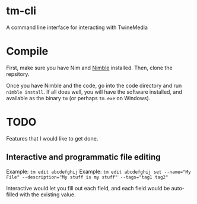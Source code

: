 # tm-cli
A command line interface for interacting with TwineMedia

# Compile
First, make sure you have Nim and [Nimble](https://github.com/nim-lang/nimble) installed. Then, clone the repsitory.

Once you have Nimble and the code, go into the code directory and run `nimble install`. If all does well, you will have the software installed, and available as the binary `tm` (or perhaps `tm.exe` on Windows).

# TODO
Features that I would like to get done.

## Interactive and programmatic file editing
Example: `tm edit abcdefghij`
Example: `tm edit abcdefghij set --name="My File" --description="My stuff is my stuff" --tags="tag1 tag2"`

Interactive would let you fill out each field, and each field would be auto-filled with the existing value.